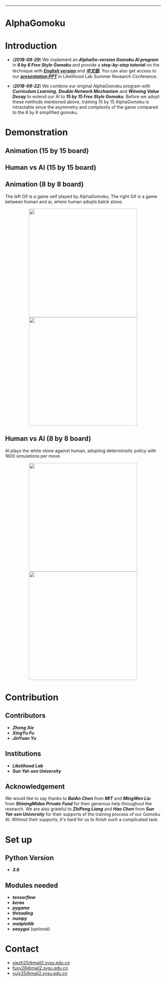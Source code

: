 ***
# AlphaGomoku

Introduction
====
-  (***2018-08-29***) We implement an ***AlphaGo-version Gomoku AI program*** in ***8 by 8 Free Style Gomoku*** and provide a ***step-by-step tutorial*** on the technique with [***English version***](https://github.com/PolyKen/AlphaRenju_Zero/blob/master/tutorial/gomoku_paper.pdf) and [***中文版***](https://github.com/PolyKen/AlphaRenju_Zero/blob/master/tutorial/gomoku_paper_chinese.pdf). You can also get access to our [***presentation PPT***](https://github.com/PolyKen/AlphaRenju_Zero/blob/master/tutorial/Gomoku%20PPT.pptx) in Likelihood Lab Summer Research Conference.

- (***2018-09-22***) We combine our original AlphaGomoku program with ***Curriculum Learning***, ***Double Network Mechanism*** and ***Winning Value Decay*** to extend our AI to ***15 by 15 Free Style Gomoku***. Before we adopt these methods mentioned above, training 15 by 15 AlphaGomoku is intractable since the asymmetry and complexity of the game compared to the 8 by 8 simplified gomoku.

Demonstration
====
Animation (15 by 15 board)
-------

Human vs AI (15 by 15 board)
-------

Animation (8 by 8 board)
-------
The left Gif is a game self played by AlphaGomoku; The right Gif is a game between human and ai, where human adopts balck stone.
<p class="half" align="center">
  <img src="https://github.com/PolyKen/AlphaRenju_Zero/blob/master/demo/gif/ai_self_play.gif" width="350px" height="350px"/>
  <img src="https://github.com/PolyKen/AlphaRenju_Zero/blob/master/demo/gif/human(black)_vs_ai(white).gif" width="350px" height="350px"/>
</p>

Human vs AI (8 by 8 board)
-------
AI plays the white stone against human, adopting deterministic policy with 1600 simulations per move.
<p class="half" align="center">
  <img src="https://github.com/PolyKen/AlphaRenju_Zero/blob/master/demo/picture/man_vs_ai_1.png" width="350px" height="350px"/>
  <img src="https://github.com/PolyKen/AlphaRenju_Zero/blob/master/demo/picture/man_vs_ai_2.png" width="350px" height="350px"/>
</p>


Contribution
====
Contributors
-------
- ***Zheng Xie***
- ***XingYu Fu***
- ***JinYuan Yu***

Institutions
-------
- ***Likelihood Lab***
- ***Sun Yat-sen University***

Acknowledgement
-------
We would like to say thanks to ***BaiAn Chen*** from ***MIT*** and ***MingWen Liu*** from ***ShiningMidas Private Fund*** for their generous help throughout the research. We are also grateful to ***ZhiPeng Liang*** and ***Hao Chen*** from ***Sun Yat-sen University*** for their supports of the training process of our Gomoku AI. Without their supports, it's hard for us to finish such a complicated task.

Set up
====
Python Version
-------
- ***3.6***

Modules needed
-------
- ***tensorflow***
- ***keras***
- ***pygame***
- ***threading***
- ***numpy***
- ***matplotlib***
- ***easygui*** (optional)

Contact
====
- xiezh25@mail2.sysu.edu.cn
- fuxy28@mail2.sysu.edu.cn
- yujy25@mail2.sysu.edu.cn
